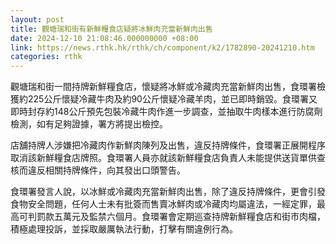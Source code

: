 ```yaml
---
layout: post
title: 觀塘瑞和街有新鮮糧食店疑將冰鮮肉充當新鮮肉出售
date: 2024-12-10 21:08:46.000000000 +08:00
link: https://news.rthk.hk/rthk/ch/component/k2/1782890-20241210.htm
categories: rthk
---
```


觀塘瑞和街一間持牌新鮮糧食店，懷疑將冰鮮或冷藏肉充當新鮮肉出售，食環署檢獲約225公斤懷疑冷藏牛肉及約90公斤懷疑冷藏羊肉，並已即時銷毀。食環署又即時封存約148公斤預先包裝冷藏牛肉作進一步調查，並抽取牛肉樣本進行防腐劑檢測，如有足夠證據，署方將提出檢控。

店舖持牌人涉嫌把冷藏肉作新鮮肉陳列及出售，違反持牌條件，食環署正展開程序取消該新鮮糧食店牌照。食環署人員亦就該新鮮糧食店負責人未能提供送貨單供查核而違反相關持牌條件，向其發出口頭警告。

食環署發言人說，以冰鮮或冷藏肉充當新鮮肉出售，除了違反持牌條件，更會引發食物安全問題，任何人士未有批簽而售賣冰鮮肉或冷藏肉均屬違法，一經定罪，最高可判罰款五萬元及監禁六個月。食環署會定期巡查持牌新鮮糧食店和街市肉檔，積極處理投訴，並採取嚴厲執法行動，打擊有關違例行為。
